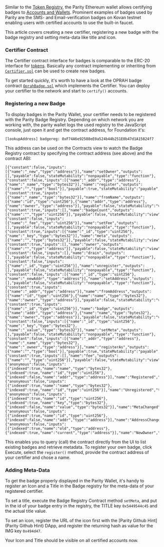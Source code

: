 Similar to the [Token Registry](Token-Registry), the Parity Ethereum wallet allows certifying badges to [Accounts and Wallets](Accounts%2C-Wallets%2C-Vaults). Prominent examples of badges used by Parity are the SMS- and Email-verification badges on Kovan testnet enabling users with certified accounts to use the built-in faucet.

This article covers creating a new certifier, registering a new badge with the badge registry and setting meta-data like title and icon.

### Certifier Contract

The Certifier contract interface for badges is comparable to the ERC-20 interface for [tokens](tokens). Basically any contract implementing or inheriting from [`Certifier.sol`](https://github.com/paritytech/contracts/blob/master/Certifier.sol) can be used to create new badges. 

To get started quickly, it's worth to have a look at the OPRAH badge contract [`OprahBadge.sol`](https://github.com/paritytech/contracts/blob/master/OprahBadge.sol) which implements the Certifier. You can deploy your certifier to the network and start to `certify()` accounts.

### Registering a new Badge

To display badges in the Parity Wallet, your certifier needs to be registered with the Parity Badge Registry. Depending on which network you are working with, the parity wallet logs the used registry to the JavaScript console, just open it and get the contract address, for Foundation it's:

    [lookupAddress] badgereg: 0xF74A6e92588eE0a524b44b251E0b47d1A15824f7

This address can be used on the Contracts view to watch the Badge Registry contract by specifying the contract address (see above) and the contract ABI:

    [{"constant":false,"inputs":[{"name":"_new","type":"address"}],"name":"setOwner","outputs":[],"payable":false,"stateMutability":"nonpayable","type":"function"},{"constant":false,"inputs":[{"name":"_addr","type":"address"},{"name":"_name","type":"bytes32"}],"name":"register","outputs":[{"name":"","type":"bool"}],"payable":true,"stateMutability":"payable","type":"function"},{"constant":true,"inputs":[{"name":"_name","type":"bytes32"}],"name":"fromName","outputs":[{"name":"id","type":"uint256"},{"name":"addr","type":"address"},{"name":"owner","type":"address"}],"payable":false,"stateMutability":"view","type":"function"},{"constant":true,"inputs":[],"name":"badgeCount","outputs":[{"name":"","type":"uint256"}],"payable":false,"stateMutability":"view","type":"function"},{"constant":false,"inputs":[{"name":"_fee","type":"uint256"}],"name":"setFee","outputs":[],"payable":false,"stateMutability":"nonpayable","type":"function"},{"constant":true,"inputs":[{"name":"_id","type":"uint256"},{"name":"_key","type":"bytes32"}],"name":"meta","outputs":[{"name":"","type":"bytes32"}],"payable":false,"stateMutability":"view","type":"function"},{"constant":true,"inputs":[],"name":"owner","outputs":[{"name":"","type":"address"}],"payable":false,"stateMutability":"view","type":"function"},{"constant":false,"inputs":[],"name":"drain","outputs":[],"payable":false,"stateMutability":"nonpayable","type":"function"},{"constant":false,"inputs":[{"name":"_id","type":"uint256"}],"name":"unregister","outputs":[],"payable":false,"stateMutability":"nonpayable","type":"function"},{"constant":false,"inputs":[{"name":"_id","type":"uint256"},{"name":"_newAddr","type":"address"}],"name":"setAddress","outputs":[],"payable":false,"stateMutability":"nonpayable","type":"function"},{"constant":true,"inputs":[{"name":"_addr","type":"address"}],"name":"fromAddress","outputs":[{"name":"id","type":"uint256"},{"name":"name","type":"bytes32"},{"name":"owner","type":"address"}],"payable":false,"stateMutability":"view","type":"function"},{"constant":true,"inputs":[{"name":"_id","type":"uint256"}],"name":"badge","outputs":[{"name":"addr","type":"address"},{"name":"name","type":"bytes32"},{"name":"owner","type":"address"}],"payable":false,"stateMutability":"view","type":"function"},{"constant":false,"inputs":[{"name":"_id","type":"uint256"},{"name":"_key","type":"bytes32"},{"name":"_value","type":"bytes32"}],"name":"setMeta","outputs":[],"payable":false,"stateMutability":"nonpayable","type":"function"},{"constant":false,"inputs":[{"name":"_addr","type":"address"},{"name":"_name","type":"bytes32"},{"name":"_owner","type":"address"}],"name":"registerAs","outputs":[{"name":"","type":"bool"}],"payable":true,"stateMutability":"payable","type":"function"},{"constant":true,"inputs":[],"name":"fee","outputs":[{"name":"","type":"uint256"}],"payable":false,"stateMutability":"view","type":"function"},{"anonymous":false,"inputs":[{"indexed":true,"name":"name","type":"bytes32"},{"indexed":true,"name":"id","type":"uint256"},{"indexed":false,"name":"addr","type":"address"}],"name":"Registered","type":"event"},{"anonymous":false,"inputs":[{"indexed":true,"name":"name","type":"bytes32"},{"indexed":true,"name":"id","type":"uint256"}],"name":"Unregistered","type":"event"},{"anonymous":false,"inputs":[{"indexed":true,"name":"id","type":"uint256"},{"indexed":true,"name":"key","type":"bytes32"},{"indexed":false,"name":"value","type":"bytes32"}],"name":"MetaChanged","type":"event"},{"anonymous":false,"inputs":[{"indexed":true,"name":"id","type":"uint256"},{"indexed":false,"name":"addr","type":"address"}],"name":"AddressChanged","type":"event"},{"anonymous":false,"inputs":[{"indexed":true,"name":"old","type":"address"},{"indexed":true,"name":"current","type":"address"}],"name":"NewOwner","type":"event"}]

This enables you to query (call) the contract directly from the UI to list existing badges and retrieve metadata. To register your own badge, click Execute, select the `register()` method, provide the contract address of your certifier and chose a name.

### Adding Meta-Data

To get the badge properly displayed in the Parity Wallet, it's handy to register an Icon and a Title in the Badge registry for the meta-data of your registered certifier. 

To set a title, execute the Badge Registry Contract method `setMeta`, and put in the id of your badge entry in the registry, the TITLE key `0x5449544c45` and the actual title value.

To set an icon, register the URL of the icon first with the [Parity Github Hint](Parity Github Hint) DApp, and register the returning hash as value for the IMG key `0x494d47`.

Your Icon and Title should be visible on all certified accounts now.